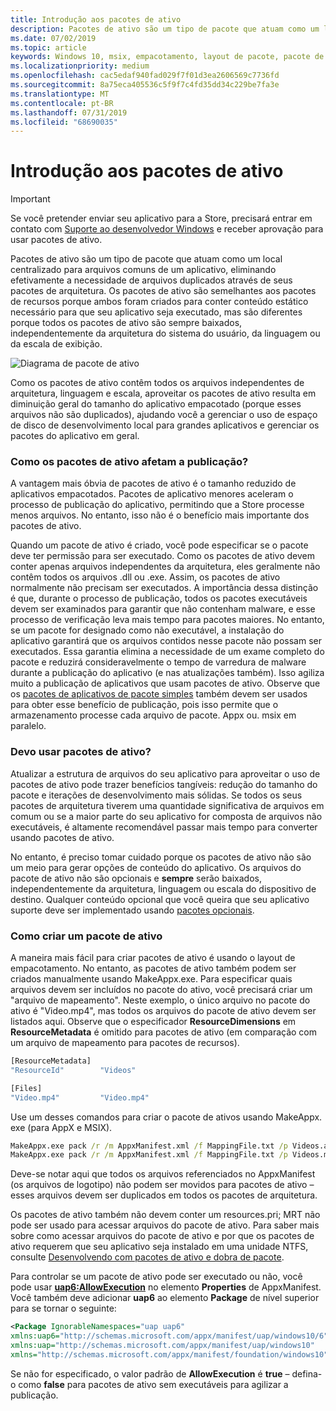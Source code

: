 ```yaml
---
title: Introdução aos pacotes de ativo
description: Pacotes de ativo são um tipo de pacote que atuam como um local centralizado para arquivos comuns de um aplicativo, eliminando efetivamente a necessidade de arquivos duplicados através de seus pacotes de arquitetura.
ms.date: 07/02/2019
ms.topic: article
keywords: Windows 10, msix, empacotamento, layout de pacote, pacote de ativos
ms.localizationpriority: medium
ms.openlocfilehash: cac5edaf940fad029f7f01d3ea2606569c7736fd
ms.sourcegitcommit: 8a75eca405536c5f9f7c4fd35dd34c229be7fa3e
ms.translationtype: MT
ms.contentlocale: pt-BR
ms.lasthandoff: 07/31/2019
ms.locfileid: "68690035"
---
```

# <a name="introduction-to-asset-packages"></a>Introdução aos pacotes de ativo

> [!IMPORTANT]
> Se você pretender enviar seu aplicativo para a Store, precisará entrar em contato com [Suporte ao desenvolvedor Windows](https://developer.microsoft.com/windows/support) e receber aprovação para usar pacotes de ativo.

Pacotes de ativo são um tipo de pacote que atuam como um local centralizado para arquivos comuns de um aplicativo, eliminando efetivamente a necessidade de arquivos duplicados através de seus pacotes de arquitetura. Os pacotes de ativo são semelhantes aos pacotes de recursos porque ambos foram criados para conter conteúdo estático necessário para que seu aplicativo seja executado, mas são diferentes porque todos os pacotes de ativo são sempre baixados, independentemente da arquitetura do sistema do usuário, da linguagem ou da escala de exibição.

![Diagrama de pacote de ativo](images/primary-bundle.png)

Como os pacotes de ativo contêm todos os arquivos independentes de arquitetura, linguagem e escala, aproveitar os pacotes de ativo resulta em diminuição geral do tamanho do aplicativo empacotado (porque esses arquivos não são duplicados), ajudando você a gerenciar o uso de espaço de disco de desenvolvimento local para grandes aplicativos e gerenciar os pacotes do aplicativo em geral. 

### <a name="how-do-asset-packages-affect-publishing"></a>Como os pacotes de ativo afetam a publicação?

A vantagem mais óbvia de pacotes de ativo é o tamanho reduzido de aplicativos empacotados. Pacotes de aplicativo menores aceleram o processo de publicação do aplicativo, permitindo que a Store processe menos arquivos. No entanto, isso não é o benefício mais importante dos pacotes de ativo.

Quando um pacote de ativo é criado, você pode especificar se o pacote deve ter permissão para ser executado. Como os pacotes de ativo devem conter apenas arquivos independentes da arquitetura, eles geralmente não contêm todos os arquivos .dll ou .exe. Assim, os pacotes de ativo normalmente não precisam ser executados. A importância dessa distinção é que, durante o processo de publicação, todos os pacotes executáveis devem ser examinados para garantir que não contenham malware, e esse processo de verificação leva mais tempo para pacotes maiores. No entanto, se um pacote for designado como não executável, a instalação do aplicativo garantirá que os arquivos contidos nesse pacote não possam ser executados. Essa garantia elimina a necessidade de um exame completo do pacote e reduzirá consideravelmente o tempo de varredura de malware durante a publicação do aplicativo (e nas atualizações também). Isso agiliza muito a publicação de aplicativos que usam pacotes de ativo. Observe que os [pacotes de aplicativos de pacote simples](flat-bundles.md) também devem ser usados para obter esse benefício de publicação, pois isso permite que o armazenamento processe cada arquivo de pacote. Appx ou. msix em paralelo. 

### <a name="should-i-use-asset-packages"></a>Devo usar pacotes de ativo?

Atualizar a estrutura de arquivos do seu aplicativo para aproveitar o uso de pacotes de ativo pode trazer benefícios tangíveis: redução do tamanho do pacote e iterações de desenvolvimento mais sólidas. Se todos os seus pacotes de arquitetura tiverem uma quantidade significativa de arquivos em comum ou se a maior parte do seu aplicativo for composta de arquivos não executáveis, é altamente recomendável passar mais tempo para converter usando pacotes de ativo.

No entanto, é preciso tomar cuidado porque os pacotes de ativo não são um meio para gerar opções de conteúdo do aplicativo. Os arquivos do pacote de ativo não são opcionais e **sempre** serão baixados, independentemente da arquitetura, linguagem ou escala do dispositivo de destino. Qualquer conteúdo opcional que você queira que seu aplicativo suporte deve ser implementado usando [pacotes opcionais](optional-packages.md).

### <a name="how-to-create-an-asset-package"></a>Como criar um pacote de ativo

A maneira mais fácil para criar pacotes de ativo é usando o layout de empacotamento. No entanto, as pacotes de ativo também podem ser criados manualmente usando MakeAppx.exe. Para especificar quais arquivos devem ser incluídos no pacote do ativo, você precisará criar um "arquivo de mapeamento". Neste exemplo, o único arquivo no pacote do ativo é "Video.mp4", mas todos os arquivos do pacote de ativo devem ser listados aqui. Observe que o especificador **ResourceDimensions** em **ResourceMetadata** é omitido para pacotes de ativo (em comparação com um arquivo de mapeamento para pacotes de recursos).

```cmd
[ResourceMetadata]
"ResourceId"        "Videos"

[Files]
"Video.mp4"         "Video.mp4"
```

Use um desses comandos para criar o pacote de ativos usando MakeAppx. exe (para AppX e MSIX).

```cmd
MakeAppx.exe pack /r /m AppxManifest.xml /f MappingFile.txt /p Videos.appx
MakeAppx.exe pack /r /m AppxManifest.xml /f MappingFile.txt /p Videos.msix
```

Deve-se notar aqui que todos os arquivos referenciados no AppxManifest (os arquivos de logotipo) não podem ser movidos para pacotes de ativo – esses arquivos devem ser duplicados em todos os pacotes de arquitetura.

Os pacotes de ativo também não devem conter um resources.pri; MRT não pode ser usado para acessar arquivos do pacote de ativo. Para saber mais sobre como acessar arquivos do pacote de ativo e por que os pacotes de ativo requerem que seu aplicativo seja instalado em uma unidade NTFS, consulte [Desenvolvendo com pacotes de ativo e dobra de pacote](Package-Folding.md).

Para controlar se um pacote de ativo pode ser executado ou não, você pode usar **[uap6:AllowExecution](https://docs.microsoft.com/uwp/schemas/appxpackage/uapmanifestschema/element-uap6-allowexecution)** no elemento **Properties** de AppxManifest. Você também deve adicionar **uap6** ao elemento **Package** de nível superior para se tornar o seguinte: 

```XML
<Package IgnorableNamespaces="uap uap6" 
xmlns:uap6="http://schemas.microsoft.com/appx/manifest/uap/windows10/6" 
xmlns:uap="http://schemas.microsoft.com/appx/manifest/uap/windows10" 
xmlns="http://schemas.microsoft.com/appx/manifest/foundation/windows10">
```

 Se não for especificado, o valor padrão de **AllowExecution** é **true** – defina-o como **false** para pacotes de ativo sem executáveis para agilizar a publicação.  

